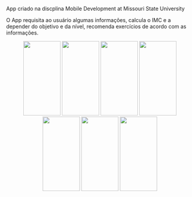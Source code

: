 App criado na discplina Mobile Development at Missouri State University

O App requisita ao usuário algumas informações, calcula o IMC e a depender do objetivo e da nível, recomenda exercícios de acordo com as informações.

<center><img src="https://cloud.githubusercontent.com/assets/12241711/22808154/460e9436-ef09-11e6-8bfa-467719377d1b.jpg" height="200" width="100">
<img src="https://cloud.githubusercontent.com/assets/12241711/22808172/50999b62-ef09-11e6-880d-4abc4990e57b.jpg" height="200" width="100">
<img src="https://cloud.githubusercontent.com/assets/12241711/22808174/54d1f58a-ef09-11e6-9038-0aeb9a73f026.jpg" height="200" width="100">
<img src="https://cloud.githubusercontent.com/assets/12241711/22808183/60722e78-ef09-11e6-9fb3-4288d40d8e90.jpg" height="200" width="100">
<img src="https://cloud.githubusercontent.com/assets/12241711/22808185/636100dc-ef09-11e6-8c05-43f4b8405572.jpg" height="200" width="100">
<img src="https://cloud.githubusercontent.com/assets/12241711/22808187/68958fa0-ef09-11e6-8e55-06ee437ed85c.jpg" height="200" width="100">
<img src="https://cloud.githubusercontent.com/assets/12241711/22808190/6b167956-ef09-11e6-8bb1-8a7a916d931e.jpg" height="200" width="100">
